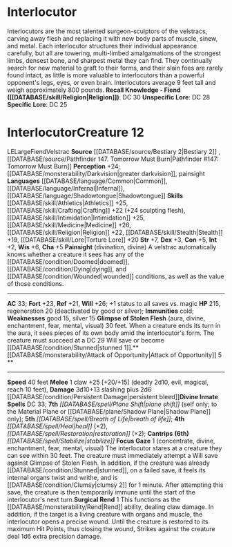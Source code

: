 ﻿---
id: '462'
name: Interlocutor
source: '[[DATABASE/source/Pathfinder 147. Tomorrow Must Burn|Pathfinder #147: Tomorrow
  Must Burn]]'

---
# Interlocutor

Interlocutors are the most talented surgeon-sculptors of the velstracs, carving away flesh and replacing it with new body parts of muscle, sinew, and metal. Each interlocutor structures their individual appearance carefully, but all are towering, multi-limbed amalgamations of the strongest limbs, densest bone, and sharpest metal they can find. They continually search for new material to graft to their forms, and their slain foes are rarely found intact, as little is more valuable to interlocutors than a powerful opponent's legs, eyes, or even brain. Interlocutors average 9 feet tall and weigh approximately 800 pounds.
**Recall Knowledge - Fiend ([[DATABASE/skill/Religion|Religion]])**: DC 30
**Unspecific Lore**: DC 28
**Specific Lore**: DC 25

# Interlocutor<span class="item-type">Creature 12</span>

<span class="trait-alignment item-trait">LE</span><span class="trait-size item-trait">Large</span><span class="item-trait">Fiend</span><span class="item-trait">Velstrac</span>
**Source** [[DATABASE/source/Bestiary 2|Bestiary 2]] , [[DATABASE/source/Pathfinder 147. Tomorrow Must Burn|Pathfinder #147: Tomorrow Must Burn]]
**Perception** +24; [[DATABASE/monsterability/Darkvision|greater darkvision]], painsight
**Languages** [[DATABASE/language/Common|Common]], [[DATABASE/language/Infernal|Infernal]], [[DATABASE/language/Shadowtongue|Shadowtongue]]
**Skills** [[DATABASE/skill/Athletics|Athletics]] +25, [[DATABASE/skill/Crafting|Crafting]] +22 (+24 sculpting flesh), [[DATABASE/skill/Intimidation|Intimidation]] +25, [[DATABASE/skill/Medicine|Medicine]] +26, [[DATABASE/skill/Religion|Religion]] +22, [[DATABASE/skill/Stealth|Stealth]] +19, [[DATABASE/skill/Lore|Torture Lore]] +20
**Str** +7, **Dex** +3, **Con** +5, **Int** +2, **Wis** +6, **Cha** +5
**Painsight** (divination, divine) A velstrac automatically knows whether a creature it sees has any of the [[DATABASE/condition/Doomed|doomed]], [[DATABASE/condition/Dying|dying]], and [[DATABASE/condition/Wounded|wounded]] conditions, as well as the value of those conditions.

---
**AC** 33; **Fort** +23, **Ref** +21, **Will** +26; +1 status to all saves vs. magic
**HP** 215, regeneration 20 (deactivated by good or silver); **Immunities** cold; **Weaknesses** good 15, silver 15
<span class="in-box-ability">**Glimpse of Stolen Flesh** (aura, divine, enchantment, fear, mental, visual) 30 feet. When a creature ends its turn in the aura, it sees pieces of its own body amid the interlocutor's form. The creature must succeed at a DC 29 Will save or become [[DATABASE/condition/Stunned|stunned 1]].</span><span class="in-box-ability">**[[DATABASE/monsterability/Attack of Opportunity|Attack of Opportunity]] <span class="action-icon">5</span> ** </span>

---
**Speed** 40 feet
<span class="in-box-ability">**Melee** <span class="action-icon">1</span> claw +25 [+20/+15] (deadly 2d10, evil, magical, reach 10 feet), **Damage** 3d10+13 slashing plus 2d6 [[DATABASE/condition/Persistent Damage|persistent bleed]]</span>**Divine Innate Spells** DC 33; **7th** _[[DATABASE/spell/Plane Shift|plane shift]]_ (self only; to the Material Plane or [[DATABASE/plane/Shadow Plane|Shadow Plane]] only); **5th** _[[DATABASE/spell/Breath of Life|breath of life]]_; **4th** _[[DATABASE/spell/Heal|heal]]_ (×2), _[[DATABASE/spell/Restoration|restoration]]_ (×2); **Cantrips** **(6th)** _[[DATABASE/spell/Stabilize|stabilize]]_
<span class="in-box-ability">**Focus Gaze** <span class="action-icon">1</span> (concentrate, divine, enchantment, fear, mental, visual) The interlocutor stares at a creature they can see within 30 feet. The creature must immediately attempt a Will save against Glimpse of Stolen Flesh. In addition, if the creature was already [[DATABASE/condition/Stunned|stunned]], on a failed save, it feels its internal organs twist and writhe, and is [[DATABASE/condition/Clumsy|clumsy 2]] for 1 minute. After attempting this save, the creature is then temporarily immune until the start of the interlocutor's next turn.</span><span class="in-box-ability">**Surgical Rend** <span class="action-icon">1</span> This functions as the [[DATABASE/monsterability/Rend|Rend]] ability, dealing claw damage. In addition, if the target is a living creature with organs and muscle, the interlocutor opens a precise wound. Until the creature is restored to its maximum Hit Points, thus closing the wound, Strikes against the creature deal 1d6 extra precision damage.</span>
